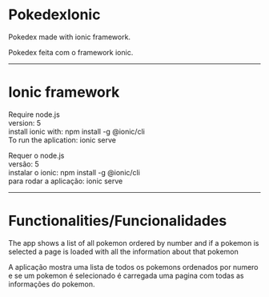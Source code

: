 # PokedexIonic
Pokedex made with ionic framework.

Pokedex feita com o framework ionic.

-------------------------------------------------
# Ionic framework
Require node.js<br>
version: 5<br>
install ionic with: npm install -g @ionic/cli<br>
To run the aplication: ionic serve<br>

Requer o node.js<br>
versão: 5<br>
instalar o ionic: npm install -g @ionic/cli<br>
para rodar a aplicação: ionic serve

------------------------------------------------

# Functionalities/Funcionalidades

The app shows a list of all pokemon ordered by number and if a pokemon is selected a page is loaded with all the information about that pokemon<br>

A aplicação mostra uma lista de todos os pokemons ordenados por numero e se um pokemon é selecionado é carregada uma pagina com todas as informações do pokemon.<br>
